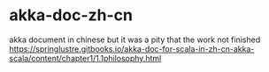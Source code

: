 # akka-doc-zh-cn
akka document in chinese
but it was a pity that the work not finished
https://springlustre.gitbooks.io/akka-doc-for-scala-in-zh-cn-akka-scala/content/chapter1/1.1philosophy.html

